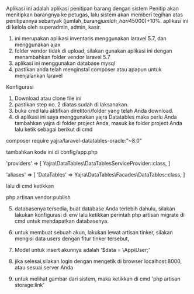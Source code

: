 Aplikasi ini adalah aplikasi penitipan barang dengan sistem Penitip akan menitipkan barangnya ke petugas, lalu sistem akan memberi tegihan atas penitipannya sebanyak (jumlah_barang*jumlah_hari*45000)+10%. aplikasi ini di kelola oleh superadmin, admin, kasir.


1. ini merupakan aplikasi inventaris menggunakan laravel 5.7, dan menggunakan ajax
2. folder vendor tidak di upload, silakan gunakan aplikasi ini dengan menambahkan folder vendor laravel 5.7
3. aplikasi ini menggunakan database mysql
4. pastikan anda telah menginstal composer atau apapun untuk menjalankan laravel

Konfigurasi

1. Download atau clone file ini
2. pastikan step no. 2 diatas sudah di laksanakan.
3. buka cmd lalu aktifkan direktori/folder yang telah Anda download.
4. di aplikasi ini saya menggunakan yajra Datatables maka perlu Anda tambahkan yajra di folder project Anda, masuk ke folder project Anda lalu ketik sebagai berikut di cmd

composer require yajra/laravel-datatables-oracle:"~8.0"

tambahkan kode ini di config/app.php

'providers' => [ Yajra\DataTables\DataTablesServiceProvider::class, ]

'aliases' => [ 'DataTables' => Yajra\DataTables\Facades\DataTables::class, ]

lalu di cmd ketikkan

php artisan vendor:publish

5. databasenya tersedia, buat database Anda terlebih dahulu, silakan lakukan konfigurasi di env lalu ketikkan perintah php artisan migrate di cmd untuk mendapatkan databasenya.
6. untuk membuat sebuah akun, lakukan lewat artisan tinker, silakan mengisi data users dengan fitur tinker tersebut,
7. Model untuk insert akunnya adalah '$data = \App\User;' 

8. jika selesai,silakan login dengan mengetik di browser localhost:8000, atau sesuai server Anda
9. untuk melihat gambar dari sistem, maka ketikkan di cmd 'php artisan storage:link' 
